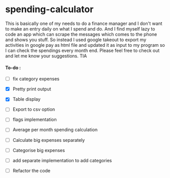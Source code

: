# spending-calculator

This is basically one of my needs to do a finance manager and I don't want to make an entry daily on what I spend and do. And I find myself lazy to code an app which can scrape the messages which comes to the phone and shows you stuff. So instead I used google takeout to export my activities in google pay as html file and updated it as input to my program so I can check the spendings every month end. Please feel free to check out and let me know your suggestions. TIA

#### To-do :
- [ ] fix category expenses  
- [x] Pretty print output
- [x] Table display
- [ ] Export to csv option
- [ ] flags implementation
- [ ] Average per month spending calculation 
- [ ] Calculate big expenses separately
- [ ] Categorise big expenses 
- [ ] add separate implementation to add categories 
- [ ] Refactor the code 

